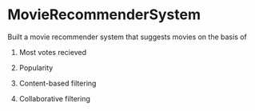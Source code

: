# MovieRecommenderSystem
Built a movie recommender system that suggests movies on the basis of

 1. Most votes recieved 
 
 2. Popularity

3. Content-based filtering

4. Collaborative filtering 
